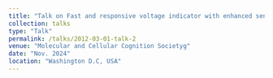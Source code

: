 ```yaml
---
title: "Talk on Fast and responsive voltage indicator with enhanced sensitivity for unitary synaptic events"
collection: talks
type: "Talk"
permalink: /talks/2012-03-01-talk-2
venue: "Molecular and Cellular Cognition Societyg"
date: "Nov. 2024"
location: "Washington D.C, USA"
---
```

